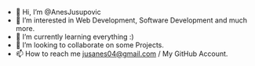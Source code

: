 - 👋 Hi, I’m @AnesJusupovic
- 👀 I’m interested in Web Development, Software Development and much more.
- 🌱 I’m currently learning everything :)
- 💞️ I’m looking to collaborate on some Projects.
- 📫 How to reach me jusanes04@gmail.com / My GitHub Account.

<!---
AnesJusupovic/AnesJusupovic is a ✨ special ✨ repository because its `README.md` (this file) appears on your GitHub profile.
You can click the Preview link to take a look at your changes.
--->
